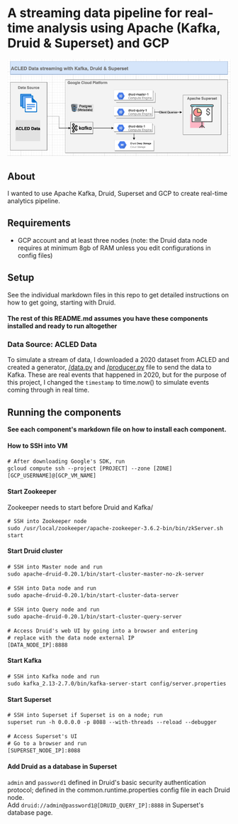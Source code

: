 # A streaming data pipeline for real-time analysis using Apache (Kafka, Druid & Superset) and GCP
![architecture diagram](https://github.com/jcodezy/streaming-with-kafka-druid-superset/blob/master/assets/architecture-diagram-1.png)

## About
I wanted to use Apache Kafka, Druid, Superset and GCP to create real-time analytics pipeline.   

## Requirements
* GCP account and at least three nodes (note: the Druid data node requires at minimum 8gb of RAM unless you edit configurations in config files)

## Setup 
See the individual markdown files in this repo to get detailed instructions on how to get going, starting with Druid. 
#### **The rest of this README.md assumes you have these components installed and ready to run altogether** 

### Data Source: ACLED Data 
To simulate a stream of data, I downloaded a 2020 dataset from ACLED and created a generator, [/data.py](https://github.com/jcodezy/streaming-with-kafka-druid-superset/blob/master/data.py) and [/producer.py](https://github.com/jcodezy/streaming-with-kafka-druid-superset/blob/master/producer.py) file to send the data to Kafka. These are real events that happened in 2020, but for the purpose of this project, I changed the `timestamp` to time.now() to simulate events coming through in real time.
      
## Running the components
**See each component's markdown file on how to install each component.** 

#### How to SSH into VM
```
# After downloading Google's SDK, run
gcloud compute ssh --project [PROJECT] --zone [ZONE] [GCP_USERNAME]@[GCP_VM_NAME] 
```
#### Start Zookeeper
Zookeeper needs to start before Druid and Kafka/ 
```
# SSH into Zookeeper node
sudo /usr/local/zookeeper/apache-zookeeper-3.6.2-bin/bin/zkServer.sh start
```
#### Start Druid cluster
``` 
# SSH into Master node and run
sudo apache-druid-0.20.1/bin/start-cluster-master-no-zk-server

# SSH into Data node and run
sudo apache-druid-0.20.1/bin/start-cluster-data-server

# SSH into Query node and run
sudo apache-druid-0.20.1/bin/start-cluster-query-server

# Access Druid's web UI by going into a browser and entering
# replace with the data node external IP
[DATA_NODE_IP]:8888
```

#### Start Kafka
```
# SSH into Kafka node and run
sudo kafka_2.13-2.7.0/bin/kafka-server-start config/server.properties 
```

#### Start Superset
```
# SSH into Superset if Superset is on a node; run
superset run -h 0.0.0.0 -p 8088 --with-threads --reload --debugger

# Access Superset's UI 
# Go to a browser and run 
[SUPERSET_NODE_IP]:8088
```

#### Add Druid as a database in Superset
`admin` and `password1` defined in Druid's basic security authentication protocol; defined in the common.runtime.properties config file in each Druid node.  
Add `druid://admin@password1@[DRUID_QUERY_IP]:8888` in Superset's database page. 

                        
